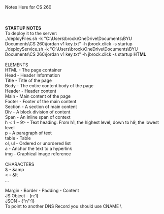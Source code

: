 Notes Here for CS 260\
\
\
\
**STARTUP NOTES**
\
To deploy it to the server:
\
./deployFiles.sh -k "C:\Users\brock\OneDrive\Documents\BYU Documents\CS 260\jordan v1 key.txt" -h jbrock.click -s startup
./deployService.sh -k "C:\Users\brock\OneDrive\Documents\BYU Documents\CS 260\jordan v1 key.txt" -h jbrock.click -s startup
**HTML**\
\
ELEMENTS\
HTML - The page container\
Head - Header Information\
Title - Title of the page\
Body - The entire content body of the page\
Header - Header content\
Main - Main content of the page\
Footer - Footer of the main content\
Section - A section of main content\
Div - A block division of content\
Span - An inline span of context\
h$<1-9$> - Text heading. From h1, the highest level, down to h9, the lowest level\
p - A paragraph of text\
table - Table\
ol, ul - Ordered or unordered list\
a - Anchor the text to a hyperlink\
img - Graphical image reference\
\
CHARACTERS\
& - &amp\
< - &lt\
...
\
\
Margin - Border - Padding - Content \
JS Object - {n:1}\
JSON - {"n":1}\
To point to another DNS Record you should use CNAME \
